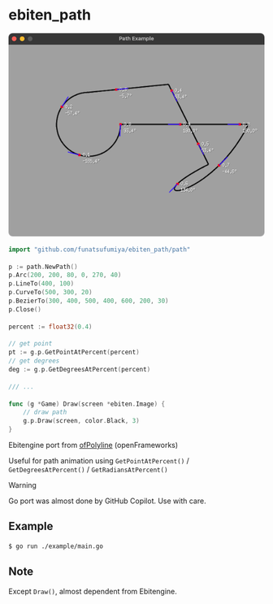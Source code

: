 # ebiten_path

![docs/screenshot.png](docs/screenshot.png)

```go
import "github.com/funatsufumiya/ebiten_path/path"

p := path.NewPath()
p.Arc(200, 200, 80, 0, 270, 40)
p.LineTo(400, 100)
p.CurveTo(500, 300, 20)
p.BezierTo(300, 400, 500, 400, 600, 200, 30)
p.Close()

percent := float32(0.4)

// get point
pt := g.p.GetPointAtPercent(percent)
// get degrees
deg := g.p.GetDegreesAtPercent(percent)

/// ...

func (g *Game) Draw(screen *ebiten.Image) {
    // draw path
	g.p.Draw(screen, color.Black, 3)
}
```

Ebitengine port from [ofPolyline](https://openframeworks.cc/documentation/graphics/ofPolyline/) (openFrameworks)

Useful for path animation using `GetPointAtPercent()` / `GetDegreesAtPercent()` / `GetRadiansAtPercent()`

> [!WARNING]
> Go port was almost done by GitHub Copilot. Use with care.

## Example

```bash
$ go run ./example/main.go
```

## Note

Except `Draw()`, almost dependent from Ebitengine.